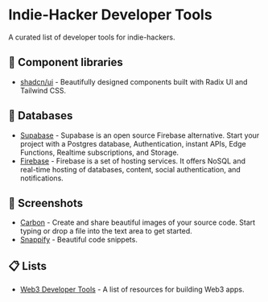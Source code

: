 # Indie-Hacker Developer Tools

A curated list of developer tools for indie-hackers.

## 🔌 Component libraries
- [shadcn/ui](https://ui.shadcn.com/) - Beautifully designed components built with Radix UI and Tailwind CSS.

## 💾 Databases
- [Supabase](https://supabase.com/) - Supabase is an open source Firebase alternative. Start your project with a Postgres database, Authentication, instant APIs, Edge Functions, Realtime subscriptions, and Storage.
- [Firebase](https://firebase.google.com/) - Firebase is a set of hosting services. It offers NoSQL and real-time hosting of databases, content, social authentication, and notifications.

## 📸 Screenshots
- [Carbon](https://carbon.now.sh/) - Create and share beautiful images of your source code.
Start typing or drop a file into the text area to get started.
- [Snappify](https://snappify.io/) - Beautiful code snippets.

## 📋 Lists
- [Web3 Developer Tools](https://github.com/0xgafu/web3-developer-tools) - A list of resources for building Web3 apps.
